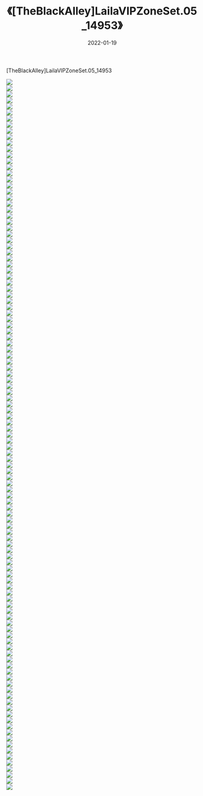 ﻿---
layout: post
title:  《[TheBlackAlley]LailaVIPZoneSet.05_14953》
date:   2022-01-19
img: http://imgx.orgx.ga/漏D/2022/[TheBlackAlley]LailaVIPZoneSet.05_14953/000.jpg
categories: [美女, 清纯, 唯美]
---

[TheBlackAlley]LailaVIPZoneSet.05_14953

  ![](http://imgx.orgx.ga/漏D/2022/[TheBlackAlley]LailaVIPZoneSet.05_14953/001.jpg) <br> ![](http://imgx.orgx.ga/漏D/2022/[TheBlackAlley]LailaVIPZoneSet.05_14953/002.jpg) <br> ![](http://imgx.orgx.ga/漏D/2022/[TheBlackAlley]LailaVIPZoneSet.05_14953/003.jpg) <br> ![](http://imgx.orgx.ga/漏D/2022/[TheBlackAlley]LailaVIPZoneSet.05_14953/004.jpg) <br> ![](http://imgx.orgx.ga/漏D/2022/[TheBlackAlley]LailaVIPZoneSet.05_14953/005.jpg) <br> ![](http://imgx.orgx.ga/漏D/2022/[TheBlackAlley]LailaVIPZoneSet.05_14953/006.jpg) <br> ![](http://imgx.orgx.ga/漏D/2022/[TheBlackAlley]LailaVIPZoneSet.05_14953/007.jpg) <br> ![](http://imgx.orgx.ga/漏D/2022/[TheBlackAlley]LailaVIPZoneSet.05_14953/008.jpg) <br> ![](http://imgx.orgx.ga/漏D/2022/[TheBlackAlley]LailaVIPZoneSet.05_14953/009.jpg) <br> ![](http://imgx.orgx.ga/漏D/2022/[TheBlackAlley]LailaVIPZoneSet.05_14953/010.jpg) <br> ![](http://imgx.orgx.ga/漏D/2022/[TheBlackAlley]LailaVIPZoneSet.05_14953/011.jpg) <br> ![](http://imgx.orgx.ga/漏D/2022/[TheBlackAlley]LailaVIPZoneSet.05_14953/012.jpg) <br> ![](http://imgx.orgx.ga/漏D/2022/[TheBlackAlley]LailaVIPZoneSet.05_14953/013.jpg) <br> ![](http://imgx.orgx.ga/漏D/2022/[TheBlackAlley]LailaVIPZoneSet.05_14953/014.jpg) <br> ![](http://imgx.orgx.ga/漏D/2022/[TheBlackAlley]LailaVIPZoneSet.05_14953/015.jpg) <br> ![](http://imgx.orgx.ga/漏D/2022/[TheBlackAlley]LailaVIPZoneSet.05_14953/016.jpg) <br> ![](http://imgx.orgx.ga/漏D/2022/[TheBlackAlley]LailaVIPZoneSet.05_14953/017.jpg) <br> ![](http://imgx.orgx.ga/漏D/2022/[TheBlackAlley]LailaVIPZoneSet.05_14953/018.jpg) <br> ![](http://imgx.orgx.ga/漏D/2022/[TheBlackAlley]LailaVIPZoneSet.05_14953/019.jpg) <br> ![](http://imgx.orgx.ga/漏D/2022/[TheBlackAlley]LailaVIPZoneSet.05_14953/020.jpg) <br> ![](http://imgx.orgx.ga/漏D/2022/[TheBlackAlley]LailaVIPZoneSet.05_14953/021.jpg) <br> ![](http://imgx.orgx.ga/漏D/2022/[TheBlackAlley]LailaVIPZoneSet.05_14953/022.jpg) <br> ![](http://imgx.orgx.ga/漏D/2022/[TheBlackAlley]LailaVIPZoneSet.05_14953/023.jpg) <br> ![](http://imgx.orgx.ga/漏D/2022/[TheBlackAlley]LailaVIPZoneSet.05_14953/024.jpg) <br> ![](http://imgx.orgx.ga/漏D/2022/[TheBlackAlley]LailaVIPZoneSet.05_14953/025.jpg) <br> ![](http://imgx.orgx.ga/漏D/2022/[TheBlackAlley]LailaVIPZoneSet.05_14953/026.jpg) <br> ![](http://imgx.orgx.ga/漏D/2022/[TheBlackAlley]LailaVIPZoneSet.05_14953/027.jpg) <br> ![](http://imgx.orgx.ga/漏D/2022/[TheBlackAlley]LailaVIPZoneSet.05_14953/028.jpg) <br> ![](http://imgx.orgx.ga/漏D/2022/[TheBlackAlley]LailaVIPZoneSet.05_14953/029.jpg) <br> ![](http://imgx.orgx.ga/漏D/2022/[TheBlackAlley]LailaVIPZoneSet.05_14953/030.jpg) <br> ![](http://imgx.orgx.ga/漏D/2022/[TheBlackAlley]LailaVIPZoneSet.05_14953/031.jpg) <br> ![](http://imgx.orgx.ga/漏D/2022/[TheBlackAlley]LailaVIPZoneSet.05_14953/032.jpg) <br> ![](http://imgx.orgx.ga/漏D/2022/[TheBlackAlley]LailaVIPZoneSet.05_14953/033.jpg) <br> ![](http://imgx.orgx.ga/漏D/2022/[TheBlackAlley]LailaVIPZoneSet.05_14953/034.jpg) <br> ![](http://imgx.orgx.ga/漏D/2022/[TheBlackAlley]LailaVIPZoneSet.05_14953/035.jpg) <br> ![](http://imgx.orgx.ga/漏D/2022/[TheBlackAlley]LailaVIPZoneSet.05_14953/036.jpg) <br> ![](http://imgx.orgx.ga/漏D/2022/[TheBlackAlley]LailaVIPZoneSet.05_14953/037.jpg) <br> ![](http://imgx.orgx.ga/漏D/2022/[TheBlackAlley]LailaVIPZoneSet.05_14953/038.jpg) <br> ![](http://imgx.orgx.ga/漏D/2022/[TheBlackAlley]LailaVIPZoneSet.05_14953/039.jpg) <br> ![](http://imgx.orgx.ga/漏D/2022/[TheBlackAlley]LailaVIPZoneSet.05_14953/040.jpg) <br> ![](http://imgx.orgx.ga/漏D/2022/[TheBlackAlley]LailaVIPZoneSet.05_14953/041.jpg) <br> ![](http://imgx.orgx.ga/漏D/2022/[TheBlackAlley]LailaVIPZoneSet.05_14953/042.jpg) <br> ![](http://imgx.orgx.ga/漏D/2022/[TheBlackAlley]LailaVIPZoneSet.05_14953/043.jpg) <br> ![](http://imgx.orgx.ga/漏D/2022/[TheBlackAlley]LailaVIPZoneSet.05_14953/044.jpg) <br> ![](http://imgx.orgx.ga/漏D/2022/[TheBlackAlley]LailaVIPZoneSet.05_14953/045.jpg) <br> ![](http://imgx.orgx.ga/漏D/2022/[TheBlackAlley]LailaVIPZoneSet.05_14953/046.jpg) <br> ![](http://imgx.orgx.ga/漏D/2022/[TheBlackAlley]LailaVIPZoneSet.05_14953/047.jpg) <br> ![](http://imgx.orgx.ga/漏D/2022/[TheBlackAlley]LailaVIPZoneSet.05_14953/048.jpg) <br> ![](http://imgx.orgx.ga/漏D/2022/[TheBlackAlley]LailaVIPZoneSet.05_14953/049.jpg) <br> ![](http://imgx.orgx.ga/漏D/2022/[TheBlackAlley]LailaVIPZoneSet.05_14953/050.jpg) <br> ![](http://imgx.orgx.ga/漏D/2022/[TheBlackAlley]LailaVIPZoneSet.05_14953/051.jpg) <br> ![](http://imgx.orgx.ga/漏D/2022/[TheBlackAlley]LailaVIPZoneSet.05_14953/052.jpg) <br> ![](http://imgx.orgx.ga/漏D/2022/[TheBlackAlley]LailaVIPZoneSet.05_14953/053.jpg) <br> ![](http://imgx.orgx.ga/漏D/2022/[TheBlackAlley]LailaVIPZoneSet.05_14953/054.jpg) <br> ![](http://imgx.orgx.ga/漏D/2022/[TheBlackAlley]LailaVIPZoneSet.05_14953/055.jpg) <br> ![](http://imgx.orgx.ga/漏D/2022/[TheBlackAlley]LailaVIPZoneSet.05_14953/056.jpg) <br> ![](http://imgx.orgx.ga/漏D/2022/[TheBlackAlley]LailaVIPZoneSet.05_14953/057.jpg) <br> ![](http://imgx.orgx.ga/漏D/2022/[TheBlackAlley]LailaVIPZoneSet.05_14953/058.jpg) <br> ![](http://imgx.orgx.ga/漏D/2022/[TheBlackAlley]LailaVIPZoneSet.05_14953/059.jpg) <br> ![](http://imgx.orgx.ga/漏D/2022/[TheBlackAlley]LailaVIPZoneSet.05_14953/060.jpg) <br> ![](http://imgx.orgx.ga/漏D/2022/[TheBlackAlley]LailaVIPZoneSet.05_14953/061.jpg) <br> ![](http://imgx.orgx.ga/漏D/2022/[TheBlackAlley]LailaVIPZoneSet.05_14953/062.jpg) <br> ![](http://imgx.orgx.ga/漏D/2022/[TheBlackAlley]LailaVIPZoneSet.05_14953/063.jpg) <br> ![](http://imgx.orgx.ga/漏D/2022/[TheBlackAlley]LailaVIPZoneSet.05_14953/064.jpg) <br> ![](http://imgx.orgx.ga/漏D/2022/[TheBlackAlley]LailaVIPZoneSet.05_14953/065.jpg) <br> ![](http://imgx.orgx.ga/漏D/2022/[TheBlackAlley]LailaVIPZoneSet.05_14953/066.jpg) <br> ![](http://imgx.orgx.ga/漏D/2022/[TheBlackAlley]LailaVIPZoneSet.05_14953/067.jpg) <br> ![](http://imgx.orgx.ga/漏D/2022/[TheBlackAlley]LailaVIPZoneSet.05_14953/068.jpg) <br> ![](http://imgx.orgx.ga/漏D/2022/[TheBlackAlley]LailaVIPZoneSet.05_14953/069.jpg) <br> ![](http://imgx.orgx.ga/漏D/2022/[TheBlackAlley]LailaVIPZoneSet.05_14953/070.jpg) <br> ![](http://imgx.orgx.ga/漏D/2022/[TheBlackAlley]LailaVIPZoneSet.05_14953/071.jpg) <br> ![](http://imgx.orgx.ga/漏D/2022/[TheBlackAlley]LailaVIPZoneSet.05_14953/072.jpg) <br> ![](http://imgx.orgx.ga/漏D/2022/[TheBlackAlley]LailaVIPZoneSet.05_14953/073.jpg) <br> ![](http://imgx.orgx.ga/漏D/2022/[TheBlackAlley]LailaVIPZoneSet.05_14953/074.jpg) <br> ![](http://imgx.orgx.ga/漏D/2022/[TheBlackAlley]LailaVIPZoneSet.05_14953/075.jpg) <br> ![](http://imgx.orgx.ga/漏D/2022/[TheBlackAlley]LailaVIPZoneSet.05_14953/076.jpg) <br> ![](http://imgx.orgx.ga/漏D/2022/[TheBlackAlley]LailaVIPZoneSet.05_14953/077.jpg) <br> ![](http://imgx.orgx.ga/漏D/2022/[TheBlackAlley]LailaVIPZoneSet.05_14953/078.jpg) <br> ![](http://imgx.orgx.ga/漏D/2022/[TheBlackAlley]LailaVIPZoneSet.05_14953/079.jpg) <br> ![](http://imgx.orgx.ga/漏D/2022/[TheBlackAlley]LailaVIPZoneSet.05_14953/080.jpg) <br> ![](http://imgx.orgx.ga/漏D/2022/[TheBlackAlley]LailaVIPZoneSet.05_14953/081.jpg) <br> ![](http://imgx.orgx.ga/漏D/2022/[TheBlackAlley]LailaVIPZoneSet.05_14953/082.jpg) <br> ![](http://imgx.orgx.ga/漏D/2022/[TheBlackAlley]LailaVIPZoneSet.05_14953/083.jpg) <br> ![](http://imgx.orgx.ga/漏D/2022/[TheBlackAlley]LailaVIPZoneSet.05_14953/084.jpg) <br> ![](http://imgx.orgx.ga/漏D/2022/[TheBlackAlley]LailaVIPZoneSet.05_14953/085.jpg) <br> ![](http://imgx.orgx.ga/漏D/2022/[TheBlackAlley]LailaVIPZoneSet.05_14953/086.jpg) <br> ![](http://imgx.orgx.ga/漏D/2022/[TheBlackAlley]LailaVIPZoneSet.05_14953/087.jpg) <br> ![](http://imgx.orgx.ga/漏D/2022/[TheBlackAlley]LailaVIPZoneSet.05_14953/088.jpg) <br> ![](http://imgx.orgx.ga/漏D/2022/[TheBlackAlley]LailaVIPZoneSet.05_14953/089.jpg) <br> ![](http://imgx.orgx.ga/漏D/2022/[TheBlackAlley]LailaVIPZoneSet.05_14953/090.jpg) <br> ![](http://imgx.orgx.ga/漏D/2022/[TheBlackAlley]LailaVIPZoneSet.05_14953/091.jpg) <br> ![](http://imgx.orgx.ga/漏D/2022/[TheBlackAlley]LailaVIPZoneSet.05_14953/092.jpg) <br> ![](http://imgx.orgx.ga/漏D/2022/[TheBlackAlley]LailaVIPZoneSet.05_14953/093.jpg) <br> ![](http://imgx.orgx.ga/漏D/2022/[TheBlackAlley]LailaVIPZoneSet.05_14953/094.jpg) <br> ![](http://imgx.orgx.ga/漏D/2022/[TheBlackAlley]LailaVIPZoneSet.05_14953/095.jpg) <br> ![](http://imgx.orgx.ga/漏D/2022/[TheBlackAlley]LailaVIPZoneSet.05_14953/096.jpg) <br> ![](http://imgx.orgx.ga/漏D/2022/[TheBlackAlley]LailaVIPZoneSet.05_14953/097.jpg) <br> ![](http://imgx.orgx.ga/漏D/2022/[TheBlackAlley]LailaVIPZoneSet.05_14953/098.jpg) <br> ![](http://imgx.orgx.ga/漏D/2022/[TheBlackAlley]LailaVIPZoneSet.05_14953/099.jpg) <br> ![](http://imgx.orgx.ga/漏D/2022/[TheBlackAlley]LailaVIPZoneSet.05_14953/100.jpg) <br> ![](http://imgx.orgx.ga/漏D/2022/[TheBlackAlley]LailaVIPZoneSet.05_14953/101.jpg) <br> ![](http://imgx.orgx.ga/漏D/2022/[TheBlackAlley]LailaVIPZoneSet.05_14953/102.jpg) <br> ![](http://imgx.orgx.ga/漏D/2022/[TheBlackAlley]LailaVIPZoneSet.05_14953/103.jpg) <br> ![](http://imgx.orgx.ga/漏D/2022/[TheBlackAlley]LailaVIPZoneSet.05_14953/104.jpg) <br> ![](http://imgx.orgx.ga/漏D/2022/[TheBlackAlley]LailaVIPZoneSet.05_14953/105.jpg) <br> ![](http://imgx.orgx.ga/漏D/2022/[TheBlackAlley]LailaVIPZoneSet.05_14953/106.jpg) <br> ![](http://imgx.orgx.ga/漏D/2022/[TheBlackAlley]LailaVIPZoneSet.05_14953/107.jpg) <br> ![](http://imgx.orgx.ga/漏D/2022/[TheBlackAlley]LailaVIPZoneSet.05_14953/108.jpg) <br> ![](http://imgx.orgx.ga/漏D/2022/[TheBlackAlley]LailaVIPZoneSet.05_14953/109.jpg) <br> ![](http://imgx.orgx.ga/漏D/2022/[TheBlackAlley]LailaVIPZoneSet.05_14953/110.jpg) <br> ![](http://imgx.orgx.ga/漏D/2022/[TheBlackAlley]LailaVIPZoneSet.05_14953/111.jpg) <br> ![](http://imgx.orgx.ga/漏D/2022/[TheBlackAlley]LailaVIPZoneSet.05_14953/112.jpg) <br> ![](http://imgx.orgx.ga/漏D/2022/[TheBlackAlley]LailaVIPZoneSet.05_14953/113.jpg) <br> ![](http://imgx.orgx.ga/漏D/2022/[TheBlackAlley]LailaVIPZoneSet.05_14953/114.jpg) <br> ![](http://imgx.orgx.ga/漏D/2022/[TheBlackAlley]LailaVIPZoneSet.05_14953/115.jpg) <br> ![](http://imgx.orgx.ga/漏D/2022/[TheBlackAlley]LailaVIPZoneSet.05_14953/116.jpg) <br> ![](http://imgx.orgx.ga/漏D/2022/[TheBlackAlley]LailaVIPZoneSet.05_14953/117.jpg) <br>